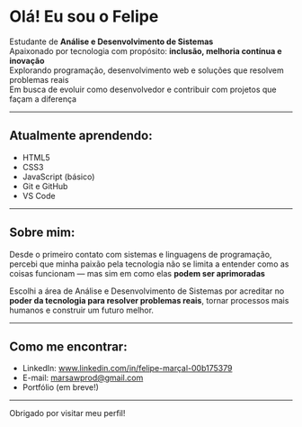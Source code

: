#  Olá! Eu sou o Felipe

Estudante de **Análise e Desenvolvimento de Sistemas**  
Apaixonado por tecnologia com propósito: **inclusão, melhoria contínua e inovação**  
Explorando programação, desenvolvimento web e soluções que resolvem problemas reais  
Em busca de evoluir como desenvolvedor e contribuir com projetos que façam a diferença  

---

## Atualmente aprendendo:
- HTML5
- CSS3
- JavaScript (básico)
- Git e GitHub
- VS Code

---

## Sobre mim:
Desde o primeiro contato com sistemas e linguagens de programação, percebi que minha paixão pela tecnologia não se limita a entender como as coisas funcionam — mas sim em como elas **podem ser aprimoradas**

Escolhi a área de Análise e Desenvolvimento de Sistemas por acreditar no **poder da tecnologia para resolver problemas reais**, tornar processos mais humanos e construir um futuro melhor.

---

## Como me encontrar:
- LinkedIn: www.linkedin.com/in/felipe-marçal-00b175379
- E-mail: marsawprod@gmail.com
- Portfólio (em breve!)

---

Obrigado por visitar meu perfil! 
